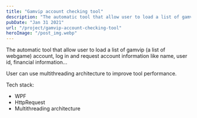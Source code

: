 ```yaml
---
title: "Gamvip account checking tool"
description: "The automatic tool that allow user to load a list of gamvip (a list of webgame) account, log in and request account information like name, user id, financial information... User can use multithreading architecture to improve tool performance."
pubDate: "Jan 31 2021"
url: "/project/gamvip-account-checking-tool"
heroImage: "/post_img.webp"
---
```


The automatic tool that allow user to load a list of gamvip (a list of webgame)
account, log in and request account information like name, user id, financial
information...

User can use multithreading architecture to improve tool performance.

Tech stack:

- WPF
- HttpRequest
- Multithreading architecture
